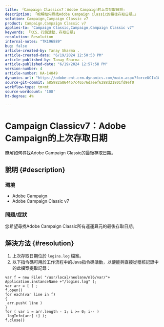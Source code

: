 ```yaml
---
title: 「Campaign Classicv7：Adobe Campaign的上次存取日期」
description: 「瞭解如何尋找Adobe Campaign Classic的最後存取日期。」
solution: Campaign,Campaign Classic v7
product: Campaign,Campaign Classic v7
applies-to: "Campaign Classic,Campaign,Campaign Classic v7"
keywords: 「KCS、行銷活動、存取日期」
resolution: Resolution
internal-notes: "TK196889"
bug: false
article-created-by: Tanay Sharma .
article-created-date: "6/19/2024 12:50:53 PM"
article-published-by: Tanay Sharma .
article-published-date: "6/19/2024 12:57:58 PM"
version-number: 4
article-number: KA-14849
dynamics-url: "https://adobe-ent.crm.dynamics.com/main.aspx?forceUCI=1&pagetype=entityrecord&etn=knowledgearticle&id=fb59c88c-3a2e-ef11-840b-6045bd0065b6"
source-git-commit: a85982a864457c46576daeef6288d21801fd9ef0
workflow-type: tm+mt
source-wordcount: '108'
ht-degree: 4%

---
```


# Campaign Classicv7：Adobe Campaign的上次存取日期


瞭解如何尋找Adobe Campaign Classic的最後存取日期。

## 說明 {#description}


### 環境

- Adobe Campaign
- Adobe Campaign Classic v7


### 問題/症狀

您希望尋找Adobe Campaign Classic所有運運算元的最後存取日期。


## 解決方法 {#resolution}


1. 上次存取日期位於 `logins.log` 檔案。
2. 以下指令碼可用於工作流程中的Java指令碼活動，以便能夠直接從稽核記錄中的此檔案提取記錄：



```
var f = new File( "/usr/local/neolane/nl6/var/"+ Application.instanceName +"/logins.log" );
var arr = [ ] ;
f.open()
for each(var line in f)
{
 arr.push( line )
}
for ( var i = arr.length - 1; i >= 0; i-- )
 logInfo(arr[ i] );
f.close()
```



